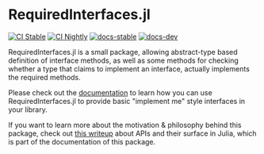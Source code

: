 # RequiredInterfaces.jl

[![CI Stable](https://github.com/Seelengrab/RequiredInterfaces.jl/actions/workflows/ci.yml/badge.svg?branch=main)](https://github.com/Seelengrab/RequiredInterfaces.jl/actions/workflows/ci.yml)
[![CI Nightly](https://github.com/Seelengrab/RequiredInterfaces.jl/actions/workflows/nightly.yml/badge.svg?branch=main)](https://github.com/Seelengrab/RequiredInterfaces.jl/actions/workflows/nightly.yml)
[![docs-stable](https://img.shields.io/badge/docs-stable-blue.svg)](https://seelengrab.github.io/RequiredInterfaces.jl/stable)
[![docs-dev](https://img.shields.io/badge/docs-dev-blue.svg)](https://seelengrab.github.io/RequiredInterfaces.jl/dev)

RequiredInterfaces.jl is a small package, allowing abstract-type based definition of interface methods, as well as
some methods for checking whether a type that claims to implement an interface, actually implements the required methods.

Please check out the [documentation](https://seelengrab.github.io/RequiredInterfaces.jl/) to learn how you can use RequiredInterfaces.jl to provide basic "implement me" style interfaces in your library.

If you want to learn more about the motivation & philosophy behind this package, check out [this writeup](https://seelengrab.github.io/RequiredInterfaces.jl/dev/interfaces.html) about APIs and their surface in Julia, which is part of the documentation of this package.
